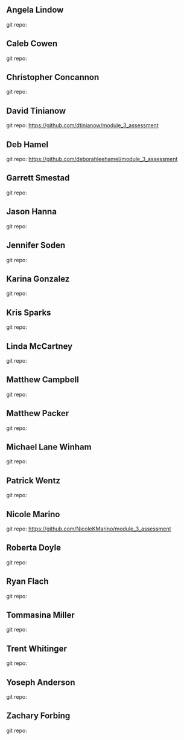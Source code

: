 ## Angela Lindow
git repo:

## Caleb Cowen
git repo:

## Christopher Concannon
git repo:

## David Tinianow
git repo: https://github.com/dtinianow/module_3_assessment

## Deb Hamel
git repo: https://github.com/deborahleehamel/module_3_assessment

## Garrett Smestad
git repo:

## Jason Hanna
git repo:

## Jennifer Soden
git repo:

## Karina Gonzalez
git repo:

## Kris Sparks
git repo:

## Linda McCartney
git repo:

## Matthew Campbell
git repo:

## Matthew Packer
git repo:

## Michael Lane Winham
git repo:

## Patrick Wentz
git repo:

## Nicole Marino
git repo: https://github.com/NicoleKMarino/module_3_assessment

## Roberta Doyle
git repo:

## Ryan Flach
git repo:

## Tommasina Miller
git repo:

## Trent Whitinger
git repo:

## Yoseph Anderson
git repo:

## Zachary Forbing
git repo:
